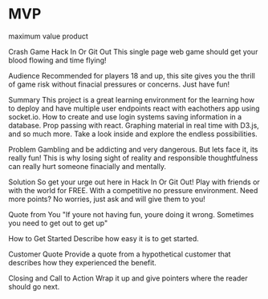 # MVP
maximum value product

Crash Game
Hack In Or Git Out
This single page web game should get your blood flowing and time flying!

Audience
Recommended for players 18 and up, this site gives you the thrill of game risk without finacial pressures or concerns. Just have fun!

Summary
This project is a great learning environment for the learning how to deploy and have multiple user endpoints react with eachothers app using socket.io. How to create and use login systems saving information in a database. Prop passing with react. Graphing material in real time with D3.js, and so much more. Take a look inside and explore the endless possibilities.

Problem
Gambling and be addicting and very dangerous. But lets face it, its really fun! This is why losing sight of reality and responsible thoughtfulness can really hurt someone finacially and mentally.

Solution
So get your urge out here in Hack In Or Git Out! Play with friends or with the world for FREE. With a competitive no pressure environment. Need more points? No worries, just ask and will give them to you!

Quote from You
"If youre not having fun, youre doing it wrong. Sometimes you need to get out to get up"

How to Get Started
Describe how easy it is to get started.

Customer Quote
Provide a quote from a hypothetical customer that describes how they experienced the benefit.

Closing and Call to Action
Wrap it up and give pointers where the reader should go next.